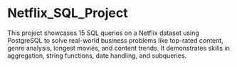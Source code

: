 # Netflix_SQL_Project
This project showcases 15 SQL queries on a Netflix dataset using PostgreSQL to solve real-world business problems like top-rated content, genre analysis, longest movies, and content trends. It demonstrates skills in aggregation, string functions, date handling, and subqueries.
